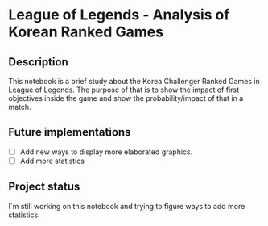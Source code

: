 # League of Legends - Analysis of Korean Ranked Games

## Description
This notebook is a brief study about the Korea Challenger Ranked Games in League of Legends. The purpose of that is to show the impact of first objectives inside the game and show the probability/impact of that in a match.

 ## Future implementations
 - [ ] Add new ways to display more elaborated graphics.
 - [ ] Add more statistics
 
 ## Project status
 
 I`m still working on this notebook and trying to figure ways to add more statistics.
